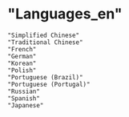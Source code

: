 # "Languages_en"

```"English"
"Simplified Chinese"
"Traditional Chinese"
"French"
"German"
"Korean"
"Polish"
"Portuguese (Brazil)"
"Portuguese (Portugal)"
"Russian"
"Spanish"
"Japanese"
```